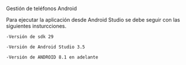 Gestión de teléfonos Android


Para ejecutar la aplicación desde Android Studio se debe seguir con las siguientes insturcciones.

	-Versión de sdk 29

	-Versión de Android Studio 3.5

	-Versión de ANDROID 8.1 en adelante
